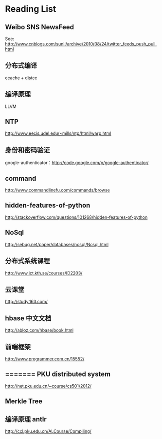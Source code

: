 Reading List
=============================

Weibo SNS NewsFeed
-------------------
See:
http://www.cnblogs.com/sunli/archive/2010/08/24/twitter_feeds_push_pull.html

分布式编译
----------------------
ccache + distcc

编译原理
----------------------
LLVM

NTP
----------------------
http://www.eecis.udel.edu/~mills/ntp/html/warp.html

身份和密码验证
-----------------------
google-authenticator：http://code.google.com/p/google-authenticator/

command 
-----------------------
http://www.commandlinefu.com/commands/browse


hidden-features-of-python
------------------------------
http://stackoverflow.com/questions/101268/hidden-features-of-python

NoSql
----------------------------------------
http://sebug.net/paper/databases/nosql/Nosql.html

分布式系统课程
---------------------
http://www.ict.kth.se/courses/ID2203/

云课堂
----------------
http://study.163.com/

hbase 中文文档
----------------------
http://abloz.com/hbase/book.html

前端框架
-------------------------
http://www.programmer.com.cn/15552/

=======
PKU distributed system
---------------------------------
http://net.pku.edu.cn/~course/cs501/2012/

Merkle Tree 
-----------------------



编译原理 antlr
---------------------------------
http://ccl.pku.edu.cn/ALCourse/Compiling/

